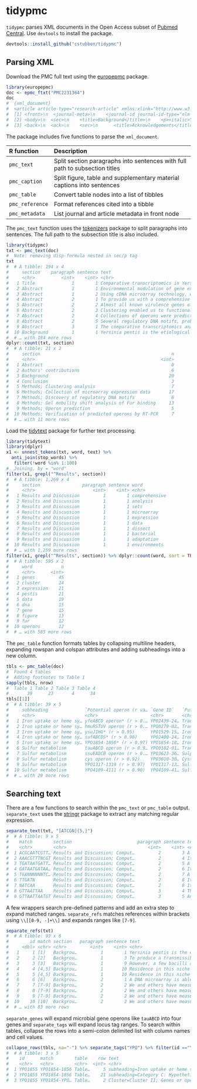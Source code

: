 
tidypmc
=======

`tidypmc` parses XML documents in the Open Access subset of [Pubmed Central](https://europepmc.org). Use `devtools` to install the package.

``` r
devtools::install_github("cstubben/tidypmc")
```

Parsing XML
-----------

Download the PMC full text using the [europepmc](https://github.com/ropensci/europepmc) package.

``` r
library(europepmc)
doc <- epmc_ftxt("PMC2231364")
doc
#  {xml_document}
#  <article article-type="research-article" xmlns:xlink="http://www.w3.org/1999/xlink">
#  [1] <front>\n  <journal-meta>\n    <journal-id journal-id-type="nlm-ta"> ...
#  [2] <body>\n  <sec>\n    <title>Background</title>\n    <p><italic>Yersi ...
#  [3] <back>\n  <ack>\n    <sec>\n      <title>Acknowledgements</title>\n  ...
```

The package includes five functions to parse the `xml_document`.

<table>
<colgroup>
<col width="17%" />
<col width="82%" />
</colgroup>
<thead>
<tr class="header">
<th align="left">R function</th>
<th align="left">Description</th>
</tr>
</thead>
<tbody>
<tr class="odd">
<td align="left"><code>pmc_text</code></td>
<td align="left">Split section paragraphs into sentences with full path to subsection titles</td>
</tr>
<tr class="even">
<td align="left"><code>pmc_caption</code></td>
<td align="left">Split figure, table and supplementary material captions into sentences</td>
</tr>
<tr class="odd">
<td align="left"><code>pmc_table</code></td>
<td align="left">Convert table nodes into a list of tibbles</td>
</tr>
<tr class="even">
<td align="left"><code>pmc_reference</code></td>
<td align="left">Format references cited into a tibble</td>
</tr>
<tr class="odd">
<td align="left"><code>pmc_metadata</code></td>
<td align="left">List journal and article metadata in front node</td>
</tr>
</tbody>
</table>

The `pmc_text` function uses the [tokenizers](https://lincolnmullen.com/software/tokenizers/) package to split paragraphs into sentences. The full path to the subsection title is also included.

``` r
library(tidypmc)
txt <- pmc_text(doc)
#  Note: removing disp-formula nested in sec/p tag
txt
#  # A tibble: 194 x 4
#     section    paragraph sentence text                                                                         
#     <chr>          <int>    <int> <chr>                                                                        
#   1 Title              1        1 Comparative transcriptomics in Yersinia pestis: a global view of environment…
#   2 Abstract           1        1 Environmental modulation of gene expression in Yersinia pestis is critical f…
#   3 Abstract           1        2 Using cDNA microarray technology, we have analyzed the global gene expressio…
#   4 Abstract           2        1 To provide us with a comprehensive view of environmental modulation of globa…
#   5 Abstract           2        2 Almost all known virulence genes of Y. pestis were differentially regulated …
#   6 Abstract           2        3 Clustering enabled us to functionally classify co-expressed genes, including…
#   7 Abstract           2        4 Collections of operons were predicted from the microarray data, and some of …
#   8 Abstract           2        5 Several regulatory DNA motifs, probably recognized by the regulatory protein…
#   9 Abstract           3        1 The comparative transcriptomics analysis we present here not only benefits o…
#  10 Background         1        1 Yersinia pestis is the etiological agent of plague, alternatively growing in…
#  # … with 184 more rows
dplyr::count(txt, section)
#  # A tibble: 21 x 2
#     section                                                  n
#     <chr>                                                <int>
#   1 Abstract                                                 8
#   2 Authors' contributions                                   6
#   3 Background                                              20
#   4 Conclusion                                               3
#   5 Methods; Clustering analysis                             7
#   6 Methods; Collection of microarray expression data       17
#   7 Methods; Discovery of regulatory DNA motifs              8
#   8 Methods; Gel mobility shift analysis of Fur binding     13
#   9 Methods; Operon prediction                               5
#  10 Methods; Verification of predicted operons by RT-PCR     7
#  # … with 11 more rows
```

Load the [tidytext](https://www.tidytextmining.com/) package for further text processing.

``` r
library(tidytext)
library(dplyr)
x1 <- unnest_tokens(txt, word, text) %>%
  anti_join(stop_words) %>%
   filter(!word %in% 1:100)
#  Joining, by = "word"
filter(x1, grepl("^Results", section))
#  # A tibble: 1,269 x 4
#     section                paragraph sentence word         
#     <chr>                      <int>    <int> <chr>        
#   1 Results and Discussion         1        1 comprehensive
#   2 Results and Discussion         1        1 analysis     
#   3 Results and Discussion         1        1 sets         
#   4 Results and Discussion         1        1 microarray   
#   5 Results and Discussion         1        1 expression   
#   6 Results and Discussion         1        1 data         
#   7 Results and Discussion         1        1 dissect      
#   8 Results and Discussion         1        1 bacterial    
#   9 Results and Discussion         1        1 adaptation   
#  10 Results and Discussion         1        1 environments 
#  # … with 1,259 more rows
filter(x1, grepl("^Results", section)) %>% dplyr::count(word, sort = TRUE)
#  # A tibble: 595 x 2
#     word           n
#     <chr>      <int>
#   1 genes         45
#   2 cluster       24
#   3 expression    21
#   4 pestis        21
#   5 data          19
#   6 dna           15
#   7 gene          15
#   8 figure        13
#   9 fur           12
#  10 operons       12
#  # … with 585 more rows
```

The `pmc_table` function formats tables by collapsing multiline headers, expanding rowspan and colspan attributes and adding subheadings into a new column.

``` r
tbls <- pmc_table(doc)
#  Found 4 tables
#  Adding footnotes to Table 1
sapply(tbls, nrow)
#  Table 1 Table 2 Table 3 Table 4 
#       39      23       4      34
tbls[[1]]
#  # A tibble: 39 x 5
#     subheading              `Potential operon (r va… `Gene ID`   `Putative or predicted functi… `Reference (s)`
#     <chr>                   <chr>                    <chr>       <chr>                          <chr>          
#   1 Iron uptake or heme sy… yfeABCD operon* (r > 0.… YPO2439-24… Transport/binding chelated ir… yfeABCD [54]   
#   2 Iron uptake or heme sy… hmuRSTUV operon (r > 0.… YPO0279-02… Transport/binding hemin        hmuRSTUV [55]  
#   3 Iron uptake or heme sy… ysuJIHG* (r > 0.95)      YPO1529-15… Iron uptake                    -              
#   4 Iron uptake or heme sy… sufABCDS* (r > 0.90)     YPO2400-24… Iron-regulated Fe-S cluster a… -              
#   5 Iron uptake or heme sy… YPO1854-1856* (r > 0.97) YPO1854-18… Iron uptake or heme synthesis? -              
#   6 Sulfur metabolism       tauABCD operon (r > 0.9… YPO0182-01… Transport/binding taurine      tauABCD [56]   
#   7 Sulfur metabolism       ssuEADCB operon (r > 0.… YPO3623-36… Sulphur metabolism             ssu operon [57]
#   8 Sulfur metabolism       cys operon (r > 0.92)    YPO3010-30… Cysteine synthesis             -              
#   9 Sulfur metabolism       YPO1317-1319 (r > 0.97)  YPO1317-13… Sulfur metabolism?             -              
#  10 Sulfur metabolism       YPO4109-4111 (r > 0.90)  YPO4109-41… Sulfur metabolism?             -              
#  # … with 29 more rows
```

Searching text
--------------

There are a few functions to search within the `pmc_text` or `pmc_table` output. `separate_text` uses the [stringr](https://stringr.tidyverse.org/) package to extract any matching regular expression.

``` r
separate_text(txt, "[ATCGN]{5,}")
#  # A tibble: 9 x 5
#    match        section                         paragraph sentence text                                        
#    <chr>        <chr>                               <int>    <int> <chr>                                       
#  1 ACGCAATCGTT… Results and Discussion; Comput…         2        3 A 16 basepair (bp) box (5'-ACGCAATCGTTTTCNT…
#  2 AAACGTTTNCGT Results and Discussion; Comput…         2        4 It is very similar to the E. coli PurR box …
#  3 TGATAATGATT… Results and Discussion; Comput…         2        5 A 21 bp box (5'-TGATAATGATTATCATTATCA-3') w…
#  4 GATAATGATAA… Results and Discussion; Comput…         2        6 It is a 10-1-10 inverted repeat that resemb…
#  5 TGANNNNNNTC… Results and Discussion; Comput…         2        7 A 15 bp box (5'-TGANNNNNNTCAA-3') was found…
#  6 TTGATN       Results and Discussion; Comput…         2        8 It is a part of the E. coli Fnr box (5'-AAW…
#  7 NATCAA       Results and Discussion; Comput…         2        8 It is a part of the E. coli Fnr box (5'-AAW…
#  8 GTTAATTAA    Results and Discussion; Comput…         3        4 The ArcA regulator can recognize a relative…
#  9 GTTAATTAATGT Results and Discussion; Comput…         3        5 An ArcA-box-like sequence (5'-GTTAATTAATGT-…
```

A few wrappers search pre-defined patterns and add an extra step to expand matched ranges. `separate_refs` matches references within brackets using `\\[[0-9, -]+\\]` and expands ranges like `[7-9]`.

``` r
separate_refs(txt)
#  # A tibble: 93 x 6
#        id match section   paragraph sentence text                                                              
#     <dbl> <chr> <chr>         <int>    <int> <chr>                                                             
#   1     1 [1]   Backgrou…         1        1 Yersinia pestis is the etiological agent of plague, alternatively…
#   2     2 [2]   Backgrou…         1        3 To produce a transmissible infection, Y. pestis colonizes the fle…
#   3     3 [3]   Backgrou…         1        9 However, a few bacilli are taken up by tissue macrophages, provid…
#   4     4 [4,5] Backgrou…         1       10 Residence in this niche also facilitates the bacteria's resistanc…
#   5     5 [4,5] Backgrou…         1       10 Residence in this niche also facilitates the bacteria's resistanc…
#   6     6 [6]   Backgrou…         2        1 A DNA microarray is able to determine simultaneous changes in all…
#   7     7 [7-9] Backgrou…         2        2 We and others have measured the gene expression profiles of Y. pe…
#   8     8 [7-9] Backgrou…         2        2 We and others have measured the gene expression profiles of Y. pe…
#   9     9 [7-9] Backgrou…         2        2 We and others have measured the gene expression profiles of Y. pe…
#  10    10 [10]  Backgrou…         2        2 We and others have measured the gene expression profiles of Y. pe…
#  # … with 83 more rows
```

`separate_genes` will expand microbial gene operons like `tauABCD` into four genes and `separate_tags` will expand locus tag ranges. To search within tables, collapse the rows into a semi-colon delimited list with column names and cell values.

``` r
collapse_rows(tbls, na="-") %>% separate_tags("YPO") %>% filter(id =="YPO1855")
#  # A tibble: 3 x 5
#    id      match        table    row text                                                                      
#    <chr>   <chr>        <chr>  <int> <chr>                                                                     
#  1 YPO1855 YPO1854-1856 Table…     5 subheading=Iron uptake or heme synthesis; Potential operon (r value)=YPO1…
#  2 YPO1855 YPO1854-1856 Table…    21 subheading=Category C: Hypothetical; Gene ID=YPO1854-1856; Description=Pu…
#  3 YPO1855 YPO1854-YPO… Table…     2 Cluster=Cluster II; Genes or operons for motif discovery=hmuRSTUV, YPO068…
```
